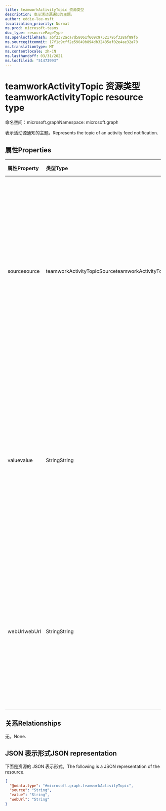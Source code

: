 ```yaml
---
title: teamworkActivityTopic 资源类型
description: 表示活动源通知的主题。
author: eddie-lee-msft
localization_priority: Normal
ms.prod: microsoft-teams
doc_type: resourcePageType
ms.openlocfilehash: abf2372aca7d58061f609c97521795f328af89f6
ms.sourcegitcommit: 17f1c9cff2e59049b894db32435af02e4ae32a70
ms.translationtype: MT
ms.contentlocale: zh-CN
ms.lasthandoff: 03/31/2021
ms.locfileid: "51473993"
---
```

# <a name="teamworkactivitytopic-resource-type"></a><span data-ttu-id="9d415-103">teamworkActivityTopic 资源类型</span><span class="sxs-lookup"><span data-stu-id="9d415-103">teamworkActivityTopic resource type</span></span>

<span data-ttu-id="9d415-104">命名空间：microsoft.graph</span><span class="sxs-lookup"><span data-stu-id="9d415-104">Namespace: microsoft.graph</span></span>

<span data-ttu-id="9d415-105">表示活动源通知的主题。</span><span class="sxs-lookup"><span data-stu-id="9d415-105">Represents the topic of an activity feed notification.</span></span>

## <a name="properties"></a><span data-ttu-id="9d415-106">属性</span><span class="sxs-lookup"><span data-stu-id="9d415-106">Properties</span></span>
|<span data-ttu-id="9d415-107">属性</span><span class="sxs-lookup"><span data-stu-id="9d415-107">Property</span></span>|<span data-ttu-id="9d415-108">类型</span><span class="sxs-lookup"><span data-stu-id="9d415-108">Type</span></span>|<span data-ttu-id="9d415-109">说明</span><span class="sxs-lookup"><span data-stu-id="9d415-109">Description</span></span>|
|:---|:---|:---|
|<span data-ttu-id="9d415-110">source</span><span class="sxs-lookup"><span data-stu-id="9d415-110">source</span></span>|<span data-ttu-id="9d415-111">teamworkActivityTopicSource</span><span class="sxs-lookup"><span data-stu-id="9d415-111">teamworkActivityTopicSource</span></span>|<span data-ttu-id="9d415-112">源的类型。</span><span class="sxs-lookup"><span data-stu-id="9d415-112">Type of source.</span></span> <span data-ttu-id="9d415-113">可取值为：`entityUrl`、`text`。</span><span class="sxs-lookup"><span data-stu-id="9d415-113">Possible values are: `entityUrl`, `text`.</span></span> <span data-ttu-id="9d415-114">对于支持的 Microsoft Graph URL，请使用 `entityUrl` 。</span><span class="sxs-lookup"><span data-stu-id="9d415-114">For supported Microsoft Graph URLs, use `entityUrl`.</span></span> <span data-ttu-id="9d415-115">对于自定义文本，请使用 `text` 。</span><span class="sxs-lookup"><span data-stu-id="9d415-115">For custom text, use `text`.</span></span>|
|<span data-ttu-id="9d415-116">value</span><span class="sxs-lookup"><span data-stu-id="9d415-116">value</span></span>|<span data-ttu-id="9d415-117">String</span><span class="sxs-lookup"><span data-stu-id="9d415-117">String</span></span>|<span data-ttu-id="9d415-118">主题值。</span><span class="sxs-lookup"><span data-stu-id="9d415-118">The topic value.</span></span> <span data-ttu-id="9d415-119">如果源 **属性的值为** `entityUrl` ，则它必须是 Microsoft Graph URL。</span><span class="sxs-lookup"><span data-stu-id="9d415-119">If the value of the **source** property is `entityUrl`, this must be a Microsoft Graph URL.</span></span> <span data-ttu-id="9d415-120">如果模块是 `text` ，则它必须是纯文本值。</span><span class="sxs-lookup"><span data-stu-id="9d415-120">If the vaule is `text`, this must be a plain text value.</span></span>|
|<span data-ttu-id="9d415-121">webUrl</span><span class="sxs-lookup"><span data-stu-id="9d415-121">webUrl</span></span>|<span data-ttu-id="9d415-122">String</span><span class="sxs-lookup"><span data-stu-id="9d415-122">String</span></span>|<span data-ttu-id="9d415-123">用户在选择通知时单击的链接。</span><span class="sxs-lookup"><span data-stu-id="9d415-123">The link the user clicks when they select the notification.</span></span> <span data-ttu-id="9d415-124">当 **source** 为 `entityUrl` 时可选;当 **source** 为 时为 必需 `text` 。</span><span class="sxs-lookup"><span data-stu-id="9d415-124">Optional when **source** is `entityUrl`; required when **source** is `text`.</span></span>|

## <a name="relationships"></a><span data-ttu-id="9d415-125">关系</span><span class="sxs-lookup"><span data-stu-id="9d415-125">Relationships</span></span>
<span data-ttu-id="9d415-126">无。</span><span class="sxs-lookup"><span data-stu-id="9d415-126">None.</span></span>

## <a name="json-representation"></a><span data-ttu-id="9d415-127">JSON 表示形式</span><span class="sxs-lookup"><span data-stu-id="9d415-127">JSON representation</span></span>
<span data-ttu-id="9d415-128">下面是资源的 JSON 表示形式。</span><span class="sxs-lookup"><span data-stu-id="9d415-128">The following is a JSON representation of the resource.</span></span>
<!-- {
  "blockType": "resource",
  "@odata.type": "microsoft.graph.teamworkActivityTopic"
}
-->
```json
{
  "@odata.type": "#microsoft.graph.teamworkActivityTopic",
  "source": "String",
  "value": "String",
  "webUrl": "String"
}
```

